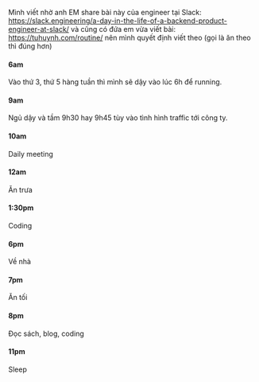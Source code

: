 Mình viết nhờ anh EM share bài này của engineer tại Slack: https://slack.engineering/a-day-in-the-life-of-a-backend-product-engineer-at-slack/ và cũng có đứa em vừa viết bài: https://tuhuynh.com/routine/ nên mình quyết định viết theo (gọi là ăn theo thì đúng hơn)

#### 6am

Vào thứ 3, thứ 5 hàng tuần thì mình sẽ dậy vào lúc 6h để running.

#### 9am

Ngủ dậy và tầm 9h30 hay 9h45 tùy vào tình hình traffic tới công ty.

#### 10am

Daily meeting

#### 12am

Ăn trưa

#### 1:30pm

Coding

#### 6pm

Về nhà

#### 7pm

Ăn tối

#### 8pm

Đọc sách, blog, coding

#### 11pm

Sleep
